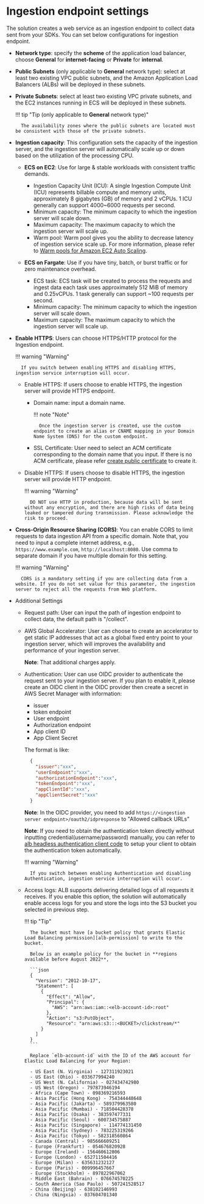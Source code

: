 # Ingestion endpoint settings
The solution creates a web service as an ingestion endpoint to collect data sent from your SDKs. You can set below configurations for ingestion endpoint.

* **Network type**: specify the **scheme** of the application load balancer, choose **General** for **internet-facing** or **Private** for **internal**.

* **Public Subnets** (only applicable to **General** network type): select at least two existing VPC public subnets, and the Amazon Application Load Balancers (ALBs) will be deployed in these subnets.

* **Private Subnets**: select at least two existing VPC private subnets, and the EC2 instances running in ECS will be deployed in these subnets.

    !!! tip "Tip (only applicable to **General** network type)"

        The availability zones where the public subnets are located must be consistent with those of the private subnets.

* **Ingestion capacity**: This configuration sets the capacity of the ingestion server, and the ingestion server will automatically scale up or down based on the utilization of the processing CPU.

    * **ECS on EC2**: Use for large & stable workloads with consistent traffic demands.

        * Ingestion Capacity Unit (ICU): A single Ingestion Compute Unit (ICU) represents billable compute and memory units, approximately 8 gigabytes (GB) of memory and 2 vCPUs. 1 ICU generally can support 4000~6000 requests per second.
        * Minimum capacity: The minimum capacity to which the ingestion server will scale down.
        * Maximum capacity: The maximum capacity to which the ingestion server will scale up.
        * Warm pool: Warm pool gives you the ability to decrease latency of ingestion service scale up. For more information, please refer to [Warm pools for Amazon EC2 Auto Scaling](https://docs.aws.amazon.com/autoscaling/ec2/userguide/ec2-auto-scaling-warm-pools.html).

    * **ECS on Fargate**: Use if you have tiny, batch, or burst traffic or for zero maintenance overhead.

        * ECS task: ECS task will be created to process the requests and ingest data each task uses approximately 512 MiB of memory and 0.25vCPUs. 1 task generally can support ~100 requests per second.
        * Minimum capacity: The minimum capacity to which the ingestion server will scale down.
        * Maximum capacity: The maximum capacity to which the ingestion server will scale up.

* **Enable HTTPS**: Users can choose HTTPS/HTTP protocol for the Ingestion endpoint.

    !!! warning "Warning"

        If you switch between enabling HTTPS and disabling HTTPS, ingestion service interruption will occur.

    * Enable HTTPS: If users choose to enable HTTPS, the ingestion server will provide HTTPS endpoint. 
        * Domain name: input a domain name.  
         
            !!! note "Note"

                Once the ingestion server is created, use the custom endpoint to create an alias or CNAME mapping in your Domain Name System (DNS) for the custom endpoint.
              
        * SSL Certificate: User need to select an ACM certificate corresponding to the domain name that you input. If there is no ACM certificate, please refer [create public certificate](https://docs.aws.amazon.com/acm/latest/userguide/gs-acm-request-public.html) to create it.

    * Disable HTTPS: If users choose to disable HTTPS, the ingestion server will provide HTTP endpoint.

        !!! warning "Warning"

            DO NOT use HTTP in production, because data will be sent without any encryption, and there are high risks of data being leaked or tampered during transmission. Please acknowledge the risk to proceed.

* **Cross-Origin Resource Sharing (CORS)**: You can enable CORS to limit requests to data ingestion API from a specific domain. Note that, you need to input a complete internet address, e.g., `https://www.example.com`, `http://localhost:8080`. Use comma to separate domain if you have multiple domain for this setting.

    !!! warning "Warning"

        CORS is a mandatory setting if you are collecting data from a website. If you do not set value for this parameter, the ingestion server to reject all the requests from Web platform.

* Additional Settings
    * Request path: User can input the path of ingestion endpoint to collect data, the default path is "/collect".
    * AWS Global Accelerator: User can choose to create an accelerator to get static IP addresses that act as a global fixed entry point to your ingestion server, which will improves the availability and performance of your ingestion server. 
      
        **Note**: That additional charges apply.

    * Authentication: User can use OIDC provider to authenticate the request sent to your ingestion server. If you plan to enable it, please create an OIDC client in the OIDC provider then create a secret in AWS Secret Manager with information:
        * issuer
        * token endpoint
        * User endpoint
        * Authorization endpoint
        * App client ID
        * App Client Secret

        The format is like:
        ```json
          {
            "issuer":"xxx",
            "userEndpoint":"xxx",
            "authorizationEndpoint":"xxx",
            "tokenEndpoint":"xxx",
            "appClientId":"xxx",
            "appClientSecret":"xxx"
          }
        ```
      **Note**: In the OIDC provider, you need to add `https://<ingestion server endpoint>/oauth2/idpresponse` to "Allowed callback URLs"

        **Note**: If you need to obtain the authentication token directly without inputting credential(username/password) manually, you can refer to [alb headless authentication client code][alb-headless-authentication-client] to setup your client to obtain the authentication token automatically.

        !!! warning "Warning"

            If you switch between enabling Authentication and disabling Authentication, ingestion service interruption will occur.

    * Access logs: ALB supports delivering detailed logs of all requests it receives. If you enable this option, the solution will automatically enable access logs for you and store the logs into the S3 bucket you selected in previous step.

        !!! tip "Tip"

            The bucket must have [a bucket policy that grants Elastic Load Balancing permission][alb-permission] to write to the bucket.

            Below is an example policy for the bucket in **regions available before August 2022**,

            ```json
            {
              "Version": "2012-10-17",
              "Statement": [
                {
                  "Effect": "Allow",
                  "Principal": {
                    "AWS": "arn:aws:iam::<elb-account-id>:root"
                  },
                  "Action": "s3:PutObject",
                  "Resource": "arn:aws:s3:::<BUCKET>/clickstream/*"
                }
              ]
            }
            ```

            Replace `elb-account-id` with the ID of the AWS account for Elastic Load Balancing for your Region:

            - US East (N. Virginia) - 127311923021
            - US East (Ohio) - 033677994240
            - US West (N. California) - 027434742980
            - US West (Oregon) - 797873946194
            - Africa (Cape Town) - 098369216593
            - Asia Pacific (Hong Kong) - 754344448648
            - Asia Pacific (Jakarta) - 589379963580
            - Asia Pacific (Mumbai) - 718504428378
            - Asia Pacific (Osaka) - 383597477331
            - Asia Pacific (Seoul) - 600734575887
            - Asia Pacific (Singapore) - 114774131450
            - Asia Pacific (Sydney) - 783225319266
            - Asia Pacific (Tokyo) - 582318560864
            - Canada (Central) - 985666609251
            - Europe (Frankfurt) - 054676820928
            - Europe (Ireland) - 156460612806
            - Europe (London) - 652711504416
            - Europe (Milan) - 635631232127
            - Europe (Paris) - 009996457667
            - Europe (Stockholm) - 897822967062
            - Middle East (Bahrain) - 076674570225
            - South America (Sao Paulo) - 507241528517
            - China (Beijing) - 638102146993
            - China (Ningxia) - 037604701340

<!--
            Below is an example policy for the bucket in **regions available as of August 2022 or later**,

            This policy grants permissions to the specified log delivery service. Use this policy for load balancers in Availability Zones in the following Regions:

            - Asia Pacific (Hyderabad)
            - Asia Pacific (Melbourne)
            - Europe (Spain)
            - Europe (Zurich)
            - Middle East (UAE)

            ```json
            {
              "Version": "2012-10-17",
              "Statement": [
                {
                  "Effect": "Allow",
                  "Principal": {
                    "Service": "logdelivery.elasticloadbalancing.amazonaws.com"
                  },
                  "Action": "s3:PutObject",
                  "Resource": "arn:aws:s3:::<BUCKET>/clickstream/*"
                }
              ]
            }
            ```
-->

[alb-permission]: https://docs.aws.amazon.com/elasticloadbalancing/latest/application/enable-access-logging.html
[alb-headless-authentication-client]: https://github.com/aws-samples/alb-headless-authentication-client